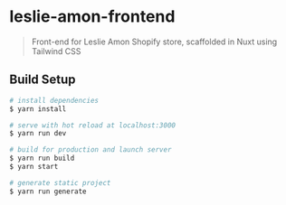 # leslie-amon-frontend

> Front-end for Leslie Amon Shopify store, scaffolded in Nuxt using Tailwind CSS

## Build Setup

``` bash
# install dependencies
$ yarn install

# serve with hot reload at localhost:3000
$ yarn run dev

# build for production and launch server
$ yarn run build
$ yarn start

# generate static project
$ yarn run generate
```